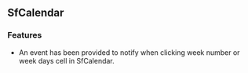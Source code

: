 ## SfCalendar

### Features

* An event has been provided to notify when clicking week number or week days cell in SfCalendar.